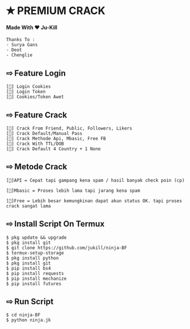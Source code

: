 # ✭ PREMIUM CRACK
#### Made With ❤️ Ju-Kill  
```
Thanks To :
- Surya Gans
- Deot
- Chenglie
```
## ⇨  Feature Login
```
[💠] Login Cookies  
[💠] Login Token  
[💠] Cookies/Token Awet  
```
## ⇨  Feature Crack
```
[💠] Crack From Friend, Public, Followers, Likers    
[💠] Crack Default/Manual Pass  
[💠] Crack Methode Api, Mbasic, Free FB  
[💠] Crack With TTL/DOB  
[💠] Crack Default 4 Country + 1 None
```
## ⇨  Metode Crack
```
[💠]API = Cepat tapi gampang kena spam / hasil banyak check poin (cp)

[💠]Mbasic = Proses lebih lama tapi jarang kena spam 

[💠]Free = Lebih besar kemungkinan dapat akun status OK. tapi proses crack sangat lama
```
## ⇨  Install Script On Termux
```
$ pkg update && upgrade  
$ pkg install git
$ git clone https://github.com/jukill/ninja-BF
$ termux-setup-storage  
$ pkg install python  
$ pkg install git  
$ pip install bs4  
$ pip install requests  
$ pip install mechanize  
$ pip install futures  
```
## ⇨  Run Script
```
$ cd ninja-BF
$ python ninja.jk
```
